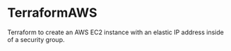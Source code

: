 # TerraformAWS
Terraform to create an AWS EC2 instance with an elastic IP address inside of a security group.
